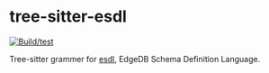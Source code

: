 tree-sitter-esdl
===========================

[![Build/test](https://github.com/matoous/tree-sitter-jsonnet/actions/workflows/ci.yml/badge.svg)](https://github.com/matoous/tree-sitter-jsonnet/actions/workflows/ci.yml)

Tree-sitter grammer for [esdl](https://www.edgedb.com/docs/reference/sdl/index), EdgeDB Schema Definition Language.

